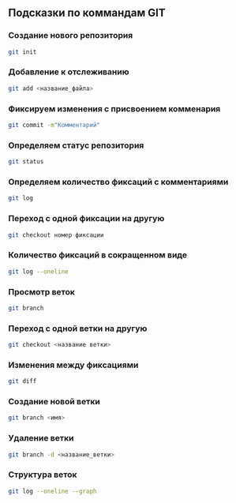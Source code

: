 ## Подсказки по коммандам GIT

### Создание нового репозитория
```sh
git init
```

### Добавление к отслеживанию
```sh
git add <название_файла>
```

### Фиксируем изменения с присвоением комменария
```sh
git commit -m"Комментарий"
```

### Определяем статус репозитория 
```sh
git status
```

### Определяем количество фиксаций с комментариями
```sh
git log
```

### Переход с одной фиксации на другую
```sh
git checkout номер фиксации
```

### Количество фиксаций в сокращенном виде
```sh
git log --oneline
```

### Просмотр веток
```sh
git branch
```

### Переход с одной ветки на другую
```sh
git checkout <название ветки>
```

### Изменения между фиксациями
```sh
git diff
```

### Создание новой ветки
```sh
git branch <имя>
```

### Удаление ветки
```sh
git branch -d <название_ветки>
```

### Структура веток
```sh
git log --oneline --graph
```